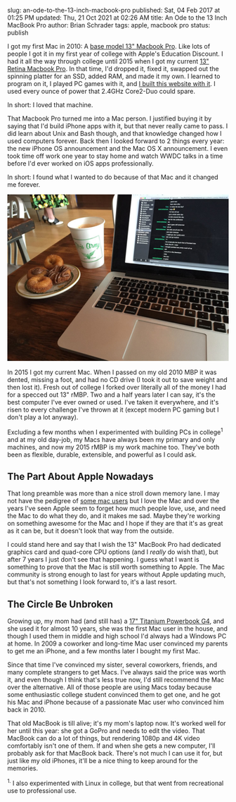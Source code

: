 slug: an-ode-to-the-13-inch-macbook-pro
published: Sat, 04 Feb 2017 at 01:25 PM
updated: Thu, 21 Oct 2021 at 02:26 AM
title: An Ode to the 13 Inch MacBook Pro
author: Brian Schrader
tags: apple, macbook pro
status: publish

I got my first Mac in 2010: A [base model 13" Macbook Pro][specs]. Like lots of people I got it in my first year of college with Apple's Education Discount. I had it all the way through college until 2015 when I got my current [13" Retina Macbook Pro][rspecs]. In that time, I'd dropped it, fixed it, swapped out the spinning platter for an SSD, added RAM, and made it my own. I learned to program on it, I played PC games with it, and [I built this website with it][my]. I used every ounce of power that 2.4GHz Core2-Duo could spare.

In short: I loved that machine.

That Macbook Pro turned me into a Mac person. I justified buying it by saying that I'd build iPhone apps with it, but that never really came to pass. I did learn about Unix and Bash though, and that knowledge changed how I used computers forever. Back then I looked forward to 2 things every year: the new iPhone OS announcement and the Mac OS X announcement. I even took time off work one year to stay home and watch WWDC talks in a time before I'd ever worked on iOS apps professionally.

In short: I found what I wanted to do because of that Mac and it changed me forever.

![My mac at a donut-shop in portland](/images/blog/doughnuts-and-chai.jpg)

In 2015 I got my current Mac. When I passed on my old 2010 MBP it was dented, missing a foot, and had no CD drive (I took it out to save weight and then lost it). Fresh out of college I forked over literally all of the money I had for a specced out 13" rMBP. Two and a half years later I can say, it's the best computer I've ever owned or used. I've taken it everywhere, and it's risen to every challenge I've thrown at it (except modern PC gaming but I don't play a lot anyway).

Excluding a few months when I experimented with building PCs in college<sup>1</sup> and at my old day-job, my Macs have always been my primary and only machines, and now my 2015 rMBP is my work machine too. They've both been as flexible, durable, extensible, and powerful as I could ask.


## The Part About Apple Nowadays

That long preamble was more than a nice stroll down memory lane. I may not have the pedigree of [some mac users][siracusa] but I love the Mac and over the years I've seen Apple seem to forget how much people love, use, and need the Mac to do what they do, and it makes me sad. Maybe they're working on something awesome for the Mac and I hope if they are that it's as great as it can be, but it doesn't look that way from the outside.

I could stand here and say that I wish the 13" MacBook Pro had dedicated graphics card and quad-core CPU options (and I *really* do wish that), but after 7 years I just don't see that happening. I guess what I want is something to prove that the Mac is still worth something to Apple. The Mac community is strong enough to last for years without Apple updating much, but that's not something I look forward to, it's a last resort.


## The Circle Be Unbroken

Growing up, my mom had (and still has) a [17" Titanium Powerbook G4][g4], and she used it for almost 10 years, she was the first Mac user in the house, and though I used them in middle and high school I'd always had a Windows PC at home. In 2009 a coworker and long-time Mac user convinced my parents to get me an iPhone, and a few months later I bought my first Mac.

Since that time I've convinced my sister, several coworkers, friends, and many complete strangers to get Macs. I've always said the price was worth it, and even though I think that's less true now, I'd still recommend the Mac over the alternative. All of those people are using Macs today because some enthusiastic college student convinced them to get one, and he got his Mac and iPhone because of a passionate Mac user who convinced him back in 2010.

That old MacBook is till alive; it's my mom's laptop now. It's worked well for her until this year: she got a GoPro and needs to edit the video. That MacBook can do a lot of things, but rendering 1080p and 4K video comfortably isn't one of them. If and when she gets a new computer, I'll probably ask for that MacBook back. There's not much I can use it for, but just like my old iPhones, it'll be a nice thing to keep around for the memories.

[g4]: https://en.wikipedia.org/wiki/PowerBook_G4
[my]: /archive/writing-for-a-website-you-built-from-scratch/
[specs]: https://support.apple.com/kb/SP583?locale=en_US
[rspecs]: https://support.apple.com/kb/SP715?locale=en_US
[siracusa]: http://hypercritical.co

<div class="footnote">
<sup>1.</sup> I also experimented with Linux in college, but that went from recreational use to professional use.
</div>
